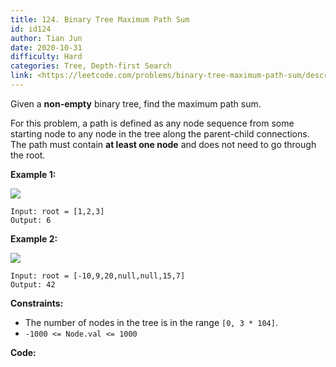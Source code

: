 ```yaml
---
title: 124. Binary Tree Maximum Path Sum
id: id124
author: Tian Jun
date: 2020-10-31
difficulty: Hard
categories: Tree, Depth-first Search
link: <https://leetcode.com/problems/binary-tree-maximum-path-sum/description/>
---
```


Given a **non-empty** binary tree, find the maximum path sum.

For this problem, a path is defined as any node sequence from some starting
node to any node in the tree along the parent-child connections. The path must
contain **at least one node** and does not need to go through the root.



**Example 1:**

![](https://assets.leetcode.com/uploads/2020/10/13/exx1.jpg)
            
	Input: root = [1,2,3]    
	Output: 6    

**Example 2:**

![](https://assets.leetcode.com/uploads/2020/10/13/exx2.jpg)
            
	Input: root = [-10,9,20,null,null,15,7]    
	Output: 42    



**Constraints:**

  * The number of nodes in the tree is in the range `[0, 3 * 104]`.
  * `-1000 <= Node.val <= 1000`


**Code:**
